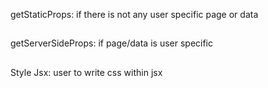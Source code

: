 getStaticProps: if there is not any user specific page or data

##

getServerSideProps: if page/data is user specific

##

Style Jsx: user to write css within jsx
